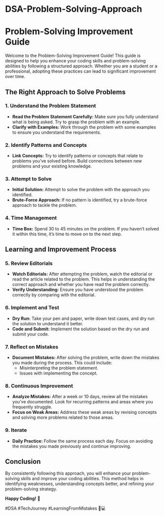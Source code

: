 # DSA-Problem-Solving-Approach
# Problem-Solving Improvement Guide

Welcome to the Problem-Solving Improvement Guide! This guide is designed to help you enhance your coding skills and problem-solving abilities by following a structured approach. Whether you are a student or a professional, adopting these practices can lead to significant improvement over time.

## The Right Approach to Solve Problems

### 1. Understand the Problem Statement
- **Read the Problem Statement Carefully:** Make sure you fully understand what is being asked. Try to grasp the problem with an example.
- **Clarify with Examples:** Work through the problem with some examples to ensure you understand the requirements.

### 2. Identify Patterns and Concepts
- **Link Concepts:** Try to identify patterns or concepts that relate to problems you’ve solved before. Build connections between new problems and your existing knowledge.

### 3. Attempt to Solve
- **Initial Solution:** Attempt to solve the problem with the approach you identified. 
- **Brute-Force Approach:** If no pattern is identified, try a brute-force approach to tackle the problem.

### 4. Time Management
- **Time Box:** Spend 30 to 45 minutes on the problem. If you haven’t solved it within this time, it’s time to move on to the next step.

## Learning and Improvement Process

### 5. Review Editorials
- **Watch Editorials:** After attempting the problem, watch the editorial or read the article related to the problem. This helps in understanding the correct approach and whether you have read the problem correctly.
- **Verify Understanding:** Ensure you have understood the problem correctly by comparing with the editorial.

### 6. Implement and Test
- **Dry Run:** Take your pen and paper, write down test cases, and dry run the solution to understand it better.
- **Code and Submit:** Implement the solution based on the dry run and submit your code.

### 7. Reflect on Mistakes
- **Document Mistakes:** After solving the problem, write down the mistakes you made during the process. This could include:
  - Misinterpreting the problem statement.
  - Issues with implementing the concept.

### 8. Continuous Improvement
- **Analyze Mistakes:** After a week or 10 days, review all the mistakes you’ve documented. Look for recurring patterns and areas where you frequently struggle.
- **Focus on Weak Areas:** Address these weak areas by revising concepts and solving more problems related to those areas.

### 9. Iterate
- **Daily Practice:** Follow the same process each day. Focus on avoiding the mistakes you made previously and continue improving.

## Conclusion
By consistently following this approach, you will enhance your problem-solving skills and improve your coding abilities. This method helps in identifying weaknesses, understanding concepts better, and refining your problem-solving strategy.

**Happy Coding!** 🎉

#DSA #TechJourney #LearningFromMistakes 🧠💻
